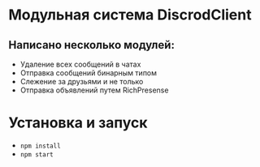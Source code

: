 # Модульная система DiscrodClient
## Написано несколько модулей:
  - Удаление всех сообщений в чатах
  - Отправка сообщений бинарным типом
  - Слежение за друзьями и не только
  - Отправка объявлений путем RichPresense

# Установка и запуск
  - ```npm install```
  - ```npm start```